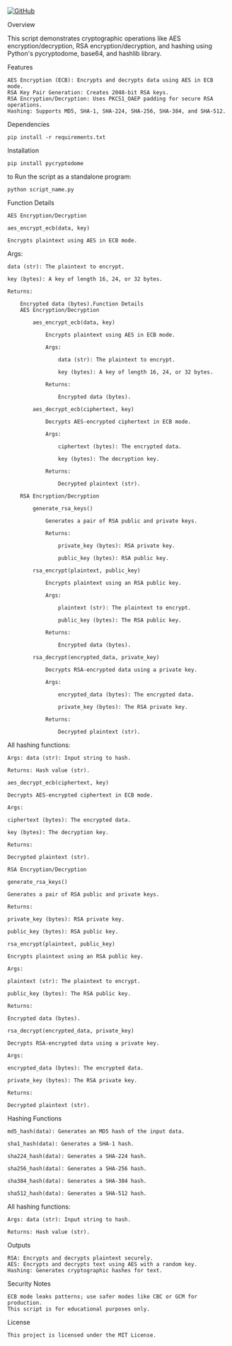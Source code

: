 <a href="https://github.com/BhargavLimbad786"><img src="https://img.shields.io/badge/GitHub-100000?style=for-the-badge&logo=github&logoColor=white" alt="GitHub"/></a>

Overview

  This script demonstrates cryptographic operations like AES encryption/decryption, RSA encryption/decryption, and hashing using Python's pycryptodome, base64, and hashlib library.

Features

    AES Encryption (ECB): Encrypts and decrypts data using AES in ECB mode.
    RSA Key Pair Generation: Creates 2048-bit RSA keys.
    RSA Encryption/Decryption: Uses PKCS1_OAEP padding for secure RSA operations.
    Hashing: Supports MD5, SHA-1, SHA-224, SHA-256, SHA-384, and SHA-512.

Dependencies

    pip install -r requirements.txt

Installation

    pip install pycryptodome

to Run the script as a standalone program:

    python script_name.py

Function Details

    AES Encryption/Decryption

    aes_encrypt_ecb(data, key)

    Encrypts plaintext using AES in ECB mode.

Args:

    data (str): The plaintext to encrypt.

    key (bytes): A key of length 16, 24, or 32 bytes.

    Returns:

        Encrypted data (bytes).Function Details
        AES Encryption/Decryption

            aes_encrypt_ecb(data, key)

                Encrypts plaintext using AES in ECB mode.

                Args:

                    data (str): The plaintext to encrypt.

                    key (bytes): A key of length 16, 24, or 32 bytes.

                Returns:

                    Encrypted data (bytes).

            aes_decrypt_ecb(ciphertext, key)

                Decrypts AES-encrypted ciphertext in ECB mode.

                Args:

                    ciphertext (bytes): The encrypted data.

                    key (bytes): The decryption key.

                Returns:

                    Decrypted plaintext (str).

        RSA Encryption/Decryption

            generate_rsa_keys()

                Generates a pair of RSA public and private keys.

                Returns:

                    private_key (bytes): RSA private key.

                    public_key (bytes): RSA public key.

            rsa_encrypt(plaintext, public_key)

                Encrypts plaintext using an RSA public key.

                Args:

                    plaintext (str): The plaintext to encrypt.

                    public_key (bytes): The RSA public key.

                Returns:

                    Encrypted data (bytes).

            rsa_decrypt(encrypted_data, private_key)

                Decrypts RSA-encrypted data using a private key.

                Args:

                    encrypted_data (bytes): The encrypted data.

                    private_key (bytes): The RSA private key.

                Returns:

                    Decrypted plaintext (str).

                 
All hashing functions:

    Args: data (str): Input string to hash.

    Returns: Hash value (str).

    aes_decrypt_ecb(ciphertext, key)

    Decrypts AES-encrypted ciphertext in ECB mode.

    Args:

    ciphertext (bytes): The encrypted data.

    key (bytes): The decryption key.

    Returns:

    Decrypted plaintext (str).

    RSA Encryption/Decryption

    generate_rsa_keys()

    Generates a pair of RSA public and private keys.

    Returns:

    private_key (bytes): RSA private key.

    public_key (bytes): RSA public key.

    rsa_encrypt(plaintext, public_key)

    Encrypts plaintext using an RSA public key.

    Args:

    plaintext (str): The plaintext to encrypt.

    public_key (bytes): The RSA public key.

    Returns:

    Encrypted data (bytes).

    rsa_decrypt(encrypted_data, private_key)

    Decrypts RSA-encrypted data using a private key.

    Args:

    encrypted_data (bytes): The encrypted data.

    private_key (bytes): The RSA private key.

    Returns:

    Decrypted plaintext (str).

Hashing Functions

    md5_hash(data): Generates an MD5 hash of the input data.

    sha1_hash(data): Generates a SHA-1 hash.

    sha224_hash(data): Generates a SHA-224 hash.

    sha256_hash(data): Generates a SHA-256 hash.

    sha384_hash(data): Generates a SHA-384 hash.

    sha512_hash(data): Generates a SHA-512 hash.

All hashing functions:

    Args: data (str): Input string to hash.

    Returns: Hash value (str).

Outputs

    RSA: Encrypts and decrypts plaintext securely.
    AES: Encrypts and decrypts text using AES with a random key.
    Hashing: Generates cryptographic hashes for text.

Security Notes

    ECB mode leaks patterns; use safer modes like CBC or GCM for production.
    This script is for educational purposes only.

License

    This project is licensed under the MIT License.

